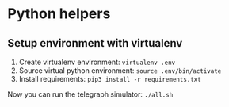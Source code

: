 # Python helpers

## Setup environment with virtualenv

1. Create virtualenv environment: `virtualenv .env`
2. Source virtual python environment: `source .env/bin/activate`
3. Install requirements: `pip3 install -r requirements.txt`

Now you can run the telegraph simulator: `./all.sh`
